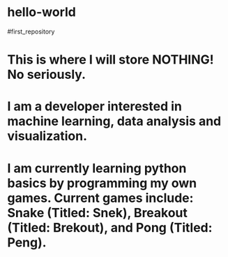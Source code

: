 # hello-world
#first_repository
# This is where I will store NOTHING! No seriously.
# I am a developer interested in machine learning, data analysis and visualization.
# I am currently learning python basics by programming my own games. Current games include: Snake (Titled: Snek), Breakout (Titled: Brekout), and Pong (Titled: Peng).
